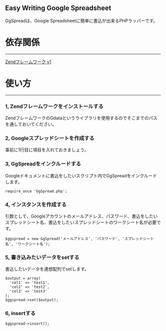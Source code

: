 Easy Writing Google Spreadsheet
----------------

GgSpreadは、Google Spreadsheetに簡単に書込が出来るPHPラッパーです。

# 依存関係
---

[Zendフレームワーク v1](http://framework.zend.com/)

# 使い方
----------------

### 1, Zendフレームワークをインストールする
ZendフレームワークのGdataというライブラリを使用するのでそこまでのパスを通しておいてください。

### 2, Googleスプレッドシートを作成する
事前に1行目に項目を入れておきましょう。

### 3, GgSpreadをインクルードする
Googleドキュメントに書込をしたいスクリプト内でGgSpreadをインクルードします。

`require_once 'GgSpread.php';`


### 4, インスタンスを作成する
引数として、Googleアカウントのメールアドレス、パスワード、書込をしたいスプレッドシート名、書込をしたいスプレッドシートのワークシート名が必要です。

    $ggspread = new GgSpread('メールアドレス', 'パスワード', 'スプレッドシート名', 'ワークシート名');

### 5, 書き込みたいデータをsetする
書込したいデータを連想配列でsetします。

    $output = array(
      'cel1' => 'test1',
      'cel2' => 'test2',
      'cel3' => 'test3'
    );
    $ggspread->set($output);

### 6, insertする

    $ggspread->insert();
    
    

